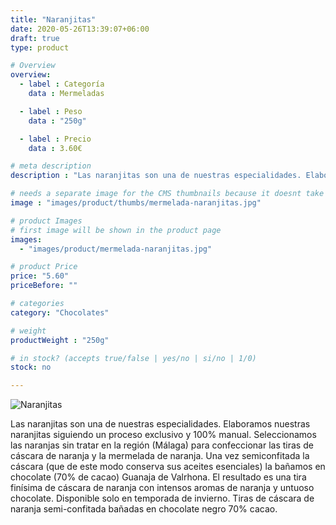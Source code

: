 ```yaml
---
title: "Naranjitas"
date: 2020-05-26T13:39:07+06:00
draft: true
type: product

# Overview
overview:
  - label : Categoría
    data : Mermeladas

  - label : Peso
    data : "250g"

  - label : Precio
    data : 3.60€

# meta description
description : "Las naranjitas son una de nuestras especialidades. Elaboramos nuestras naranjitas siguiendo un proceso exclusivo y 100% manual. "

# needs a separate image for the CMS thumbnails because it doesnt take arrays (slideshow images)
image : "images/product/thumbs/mermelada-naranjitas.jpg"

# product Images
# first image will be shown in the product page
images:
  - "images/product/mermelada-naranjitas.jpg"

# product Price
price: "5.60"
priceBefore: ""

# categories
category: "Chocolates"

# weight
productWeight : "250g"

# in stock? (accepts true/false | yes/no | si/no | 1/0)
stock: no

---
```

![Naranjitas](/images/product/mermelada-naranjitas.jpg "Naranjitas")

Las naranjitas son una de nuestras especialidades. Elaboramos nuestras naranjitas siguiendo un proceso exclusivo y 100% manual. Seleccionamos las naranjas sin tratar en la región (Málaga) para confeccionar las tiras de cáscara de naranja y la mermelada de naranja. Una vez semiconfitada la cáscara (que de este modo conserva sus aceites esenciales) la bañamos en chocolate (70% de cacao) Guanaja de Valrhona. El resultado es una tira finísima de cáscara de naranja con intensos aromas de naranja y untuoso chocolate. Disponible solo en temporada de invierno. Tiras de cáscara de naranja semi-confitada bañadas en chocolate negro 70% cacao.
